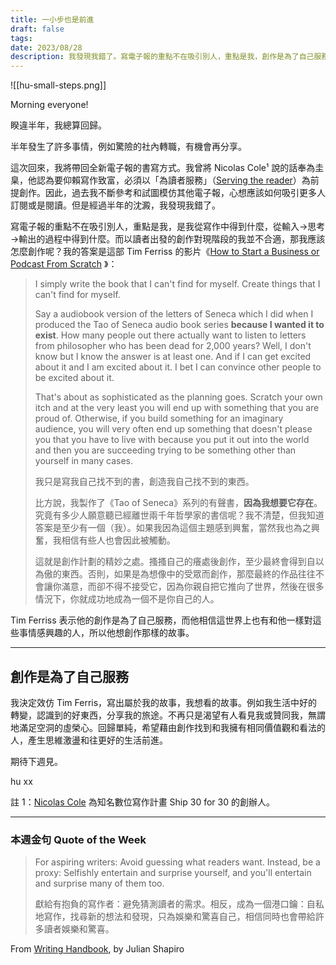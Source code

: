 ```yaml
---
title: 一小步也是前進
draft: false
tags: 
date: 2023/08/28
description: 我發現我錯了。寫電子報的重點不在吸引別人，重點是我，創作是為了自己服務。重新出發。
---
```

![[hu-small-steps.png]]

Morning everyone!

睽違半年，我總算回歸。

半年發生了許多事情，例如驚險的社內轉職，有機會再分享。

這次回來，我將帶回全新電子報的書寫方式。我曾將 Nicolas Cole¹ 說的話奉為圭臬，他認為要仰賴寫作致富，必須以「為讀者服務」（[Serving the reader](https://youtu.be/JIfEgvpEufU?si=bj0PGvCCQdBJcNo4&t=6856)）為前提創作。因此，過去我不斷參考和試圖模仿其他電子報，心想應該如何吸引更多人訂閱或是閱讀。但是經過半年的沈澱，我發現我錯了。

寫電子報的重點不在吸引別人，重點是我，是我從寫作中得到什麼，從輸入→思考→輸出的過程中得到什麼。而以讀者出發的創作對現階段的我並不合適，那我應該怎麼創作呢？我的答案是這部 Tim Ferriss 的影片《[How to Start a Business or Podcast From Scratch](https://www.youtube.com/watch?v=ymiBDged-eQ&t=326s) 》：

> I simply write the book that I can't find for myself. Create things that I can't find for myself.  
>   
> Say a audiobook version of the letters of Seneca which I did when I produced the Tao of Seneca audio book series ****because I wanted it to exist****. How many people out there actually want to listen to letters from philosopher who has been dead for 2,000 years? Well, I don't know but I know the answer is at least one. And if I can get excited about it and I am excited about it. I bet I can convince other people to be excited about it.  
>   
> That's about as sophisticated as the planning goes. Scratch your own itch and at the very least you will end up with something that you are proud of. Otherwise, if you build something for an imaginary audience, you will very often end up something that doesn't please you that you have to live with because you put it out into the world and then you are succeeding trying to be something other than yourself in many cases.  
>   
> 我只是寫我自己找不到的書，創造我自己找不到的東西。  
>   
> 比方說，我製作了《Tao of Seneca》系列的有聲書，****因為我想要它存在****。究竟有多少人願意聽已經離世兩千年哲學家的書信呢？我不清楚，但我知道答案是至少有一個（我）。如果我因為這個主題感到興奮，當然我也為之興奮，我相信有些人也會因此被觸動。  
>   
> 這就是創作計劃的精妙之處。搔搔自己的癢處後創作，至少最終會得到自以為傲的東西。否則，如果是為想像中的受眾而創作，那麼最終的作品往往不會讓你滿意，而卻不得不接受它，因為你親自把它推向了世界，然後在很多情況下，你就成功地成為一個不是你自己的人。

Tim Ferriss 表示他的創作是為了自己服務，而他相信這世界上也有和他一樣對這些事情感興趣的人，所以他想創作那樣的故事。

---

## 創作是為了自己服務

我決定效仿 Tim Ferris，寫出屬於我的故事，我想看的故事。例如我生活中好的轉變，認識到的好東西，分享我的旅途。不再只是渴望有人看見我或贊同我，無謂地滿足空洞的虛榮心。回歸單純，希望藉由創作找到和我擁有相同價值觀和看法的人，產生思維激盪和往更好的生活前進。

期待下週見。

hu xx

註 1：[Nicolas Cole](http://www.nicolascole.com/about) 為知名數位寫作計畫 Ship 30 for 30 的創辦人。

---

### ****本週金句 Quote of the Week****

> For aspiring writers: Avoid guessing what readers want. Instead, be a proxy: Selfishly entertain and surprise yourself, and you'll entertain and surprise many of them too.  
>   
> 獻給有抱負的寫作者：避免猜測讀者的需求。相反，成為一個港口鑰：自私地寫作，找尋新的想法和發現，只為娛樂和驚喜自己，相信同時也會帶給許多讀者娛樂和驚喜。

From [Writing Handbook](https://www.julian.com/guide/write/practicing), by Julian Shapiro[](https://www.julian.com/guide/write/practicing)

